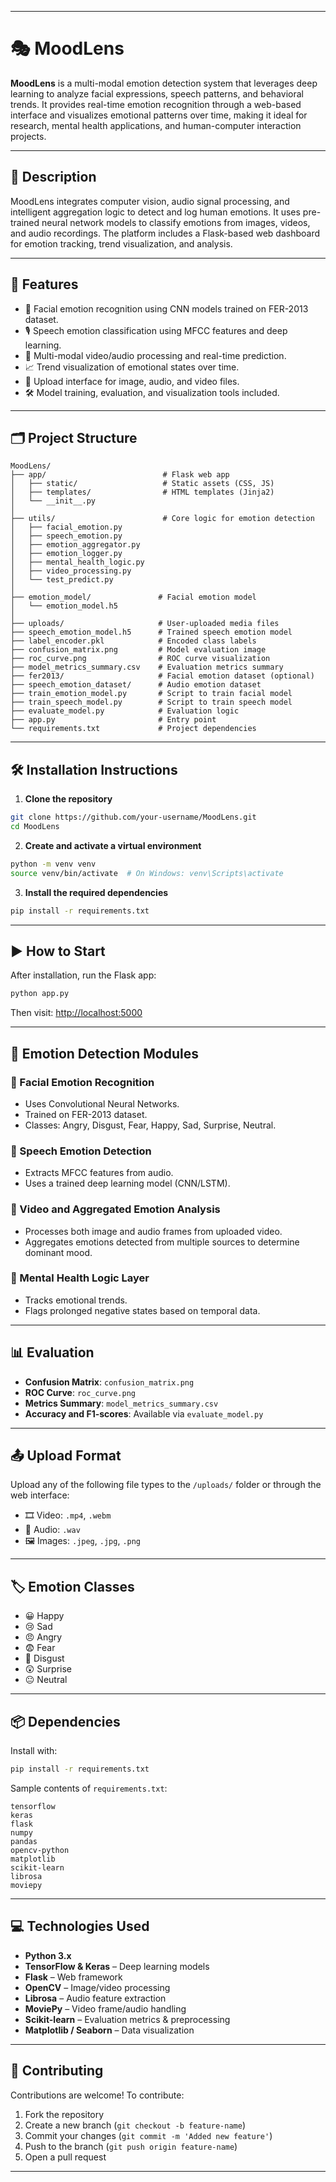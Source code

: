 

---

# 🎭 MoodLens

**MoodLens** is a multi-modal emotion detection system that leverages deep learning to analyze facial expressions, speech patterns, and behavioral trends. It provides real-time emotion recognition through a web-based interface and visualizes emotional patterns over time, making it ideal for research, mental health applications, and human-computer interaction projects.

---

## 📌 Description

MoodLens integrates computer vision, audio signal processing, and intelligent aggregation logic to detect and log human emotions. It uses pre-trained neural network models to classify emotions from images, videos, and audio recordings. The platform includes a Flask-based web dashboard for emotion tracking, trend visualization, and analysis.

---

## 🚀 Features

- 🧠 Facial emotion recognition using CNN models trained on FER-2013 dataset.
- 🎙️ Speech emotion classification using MFCC features and deep learning.
- 🎥 Multi-modal video/audio processing and real-time prediction.
- 📈 Trend visualization of emotional states over time.
- 💾 Upload interface for image, audio, and video files.
- 🛠 Model training, evaluation, and visualization tools included.

---

## 🗂️ Project Structure

```
MoodLens/
├── app/                          # Flask web app
│   ├── static/                   # Static assets (CSS, JS)
│   ├── templates/                # HTML templates (Jinja2)
│   └── __init__.py
│
├── utils/                        # Core logic for emotion detection
│   ├── facial_emotion.py
│   ├── speech_emotion.py
│   ├── emotion_aggregator.py
│   ├── emotion_logger.py
│   ├── mental_health_logic.py
│   ├── video_processing.py
│   └── test_predict.py
│
├── emotion_model/               # Facial emotion model
│   └── emotion_model.h5
│
├── uploads/                     # User-uploaded media files
├── speech_emotion_model.h5      # Trained speech emotion model
├── label_encoder.pkl            # Encoded class labels
├── confusion_matrix.png         # Model evaluation image
├── roc_curve.png                # ROC curve visualization
├── model_metrics_summary.csv    # Evaluation metrics summary
├── fer2013/                     # Facial emotion dataset (optional)
├── speech_emotion_dataset/      # Audio emotion dataset
├── train_emotion_model.py       # Script to train facial model
├── train_speech_model.py        # Script to train speech model
├── evaluate_model.py            # Evaluation logic
├── app.py                       # Entry point
└── requirements.txt             # Project dependencies
```

---

## 🛠️ Installation Instructions

1. **Clone the repository**
```bash
git clone https://github.com/your-username/MoodLens.git
cd MoodLens
```

2. **Create and activate a virtual environment**
```bash
python -m venv venv
source venv/bin/activate  # On Windows: venv\Scripts\activate
```

3. **Install the required dependencies**
```bash
pip install -r requirements.txt
```

---

## ▶️ How to Start

After installation, run the Flask app:

```bash
python app.py
```

Then visit: [http://localhost:5000](http://localhost:5000)

---

## 🧠 Emotion Detection Modules

### 🔹 Facial Emotion Recognition
- Uses Convolutional Neural Networks.
- Trained on FER-2013 dataset.
- Classes: Angry, Disgust, Fear, Happy, Sad, Surprise, Neutral.

### 🔹 Speech Emotion Detection
- Extracts MFCC features from audio.
- Uses a trained deep learning model (CNN/LSTM).

### 🔹 Video and Aggregated Emotion Analysis
- Processes both image and audio frames from uploaded video.
- Aggregates emotions detected from multiple sources to determine dominant mood.

### 🔹 Mental Health Logic Layer
- Tracks emotional trends.
- Flags prolonged negative states based on temporal data.

---

## 📊 Evaluation

- **Confusion Matrix**: `confusion_matrix.png`
- **ROC Curve**: `roc_curve.png`
- **Metrics Summary**: `model_metrics_summary.csv`
- **Accuracy and F1-scores**: Available via `evaluate_model.py`

---

## 📤 Upload Format

Upload any of the following file types to the `/uploads/` folder or through the web interface:

- 🎞 Video: `.mp4`, `.webm`
- 🎤 Audio: `.wav`
- 🖼 Images: `.jpeg`, `.jpg`, `.png`

---

## 🏷️ Emotion Classes

- 😀 Happy  
- 😢 Sad  
- 😠 Angry  
- 😨 Fear  
- 🤢 Disgust  
- 😲 Surprise  
- 😐 Neutral

---

## 📦 Dependencies

Install with:

```bash
pip install -r requirements.txt
```

Sample contents of `requirements.txt`:
```
tensorflow
keras
flask
numpy
pandas
opencv-python
matplotlib
scikit-learn
librosa
moviepy
```

---

## 💻 Technologies Used

- **Python 3.x**
- **TensorFlow & Keras** – Deep learning models
- **Flask** – Web framework
- **OpenCV** – Image/video processing
- **Librosa** – Audio feature extraction
- **MoviePy** – Video frame/audio handling
- **Scikit-learn** – Evaluation metrics & preprocessing
- **Matplotlib / Seaborn** – Data visualization

---



## 🤝 Contributing

Contributions are welcome! To contribute:

1. Fork the repository
2. Create a new branch (`git checkout -b feature-name`)
3. Commit your changes (`git commit -m 'Added new feature'`)
4. Push to the branch (`git push origin feature-name`)
5. Open a pull request

---

